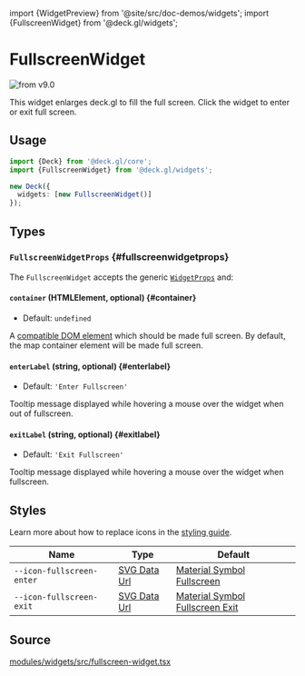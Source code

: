 import {WidgetPreview} from '@site/src/doc-demos/widgets';
import {FullscreenWidget} from '@deck.gl/widgets';

# FullscreenWidget

<img src="https://img.shields.io/badge/from-v9.0-green.svg?style=flat-square" alt="from v9.0" />

This widget enlarges deck.gl to fill the full screen. Click the widget to enter or exit full screen.

## Usage

<WidgetPreview cls={FullscreenWidget}/>

```ts
import {Deck} from '@deck.gl/core';
import {FullscreenWidget} from '@deck.gl/widgets';

new Deck({
  widgets: [new FullscreenWidget()]
});
```

## Types

### `FullscreenWidgetProps` {#fullscreenwidgetprops}

The `FullscreenWidget` accepts the generic [`WidgetProps`](../core/widget.md#widgetprops) and:

#### `container` (HTMLElement, optional) {#container}

* Default: `undefined`

A [compatible DOM element](https://developer.mozilla.org/en-US/docs/Web/API/Element/requestFullScreen#Compatible_elements) which should be made full screen. By default, the map container element will be made full screen.

#### `enterLabel` (string, optional) {#enterlabel}

* Default: `'Enter Fullscreen'`

Tooltip message displayed while hovering a mouse over the widget when out of fullscreen.

#### `exitLabel` (string, optional) {#exitlabel}

* Default: `'Exit Fullscreen'`

Tooltip message displayed while hovering a mouse over the widget when fullscreen.

## Styles

Learn more about how to replace icons in the [styling guide](/docs/api-reference/widgets/styling#replacing-icons).

| Name                      | Type                     | Default                                                      |
| ------------------------- | ------------------------ | ------------------------------------------------------------ |
| `--icon-fullscreen-enter` | [SVG Data Url][data_url] | [Material Symbol Fullscreen][icon_fullscreen_enter_url]      |
| `--icon-fullscreen-exit`  | [SVG Data Url][data_url] | [Material Symbol Fullscreen Exit][icon_fullscreen_exit_url] |

[data_url]: https://developer.mozilla.org/en-US/docs/Web/CSS/url#using_a_data_url
[icon_fullscreen_enter_url]: https://fonts.google.com/icons?selected=Material+Symbols+Rounded:fullscreen:FILL@0;wght@400;GRAD@0;opsz@40
[icon_fullscreen_exit_url]: https://fonts.google.com/icons?selected=Material+Symbols+Rounded:fullscreen_exit:FILL@0;wght@400;GRAD@0;opsz@40

## Source

[modules/widgets/src/fullscreen-widget.tsx](https://github.com/visgl/deck.gl/tree/master/modules/widgets/src/fullscreen-widget.tsx)